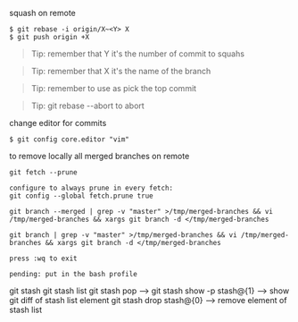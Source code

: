 squash on remote

    $ git rebase -i origin/X~<Y> X
    $ git push origin +X

> Tip:  remember that Y it's the number of commit to squahs

> Tip: remember that X it's the name of the branch

> Tip:  remember to use as pick the top commit

> Tip: git rebase --abort to abort

change editor for commits

    $ git config core.editor "vim"


to remove locally all merged branches on remote

    git fetch --prune

    configure to always prune in every fetch:
    git config --global fetch.prune true

    git branch --merged | grep -v "master" >/tmp/merged-branches && vi /tmp/merged-branches && xargs git branch -d </tmp/merged-branches

    git branch | grep -v "master" >/tmp/merged-branches && vi /tmp/merged-branches && xargs git branch -d </tmp/merged-branches

    press :wq to exit

    pending: put in the bash profile



git stash
git stash list
git stash pop -->
git stash show -p stash@{1} --> show git diff of stash list element
git stash drop stash@{0} --> remove element of stash list


